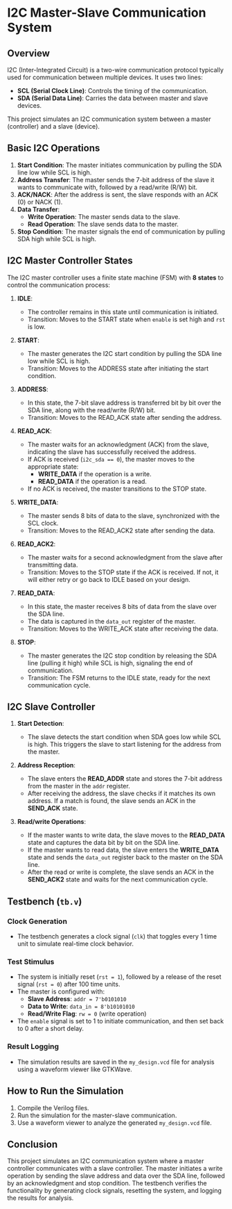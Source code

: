 # I2C Master-Slave Communication System

## Overview
I2C (Inter-Integrated Circuit) is a two-wire communication protocol typically used for communication between multiple devices. It uses two lines:
- **SCL (Serial Clock Line)**: Controls the timing of the communication.
- **SDA (Serial Data Line)**: Carries the data between master and slave devices.

This project simulates an I2C communication system between a master (controller) and a slave (device).

## Basic I2C Operations
1. **Start Condition**: The master initiates communication by pulling the SDA line low while SCL is high.
2. **Address Transfer**: The master sends the 7-bit address of the slave it wants to communicate with, followed by a read/write (R/W) bit.
3. **ACK/NACK**: After the address is sent, the slave responds with an ACK (0) or NACK (1).
4. **Data Transfer**:
   - **Write Operation**: The master sends data to the slave.
   - **Read Operation**: The slave sends data to the master.
5. **Stop Condition**: The master signals the end of communication by pulling SDA high while SCL is high.


## I2C Master Controller States

The I2C master controller uses a finite state machine (FSM) with **8 states** to control the communication process:

1. **IDLE**:  
   - The controller remains in this state until communication is initiated. 
   - Transition: Moves to the START state when `enable` is set high and `rst` is low.
  
2. **START**:  
   - The master generates the I2C start condition by pulling the SDA line low while SCL is high. 
   - Transition: Moves to the ADDRESS state after initiating the start condition.

3. **ADDRESS**:  
   - In this state, the 7-bit slave address is transferred bit by bit over the SDA line, along with the read/write (R/W) bit.
   - Transition: Moves to the READ_ACK state after sending the address.

4. **READ_ACK**:  
   - The master waits for an acknowledgment (ACK) from the slave, indicating the slave has successfully received the address.
   - If ACK is received (`i2c_sda == 0`), the master moves to the appropriate state:
     - **WRITE_DATA** if the operation is a write.
     - **READ_DATA** if the operation is a read.
   - If no ACK is received, the master transitions to the STOP state.

5. **WRITE_DATA**:  
   - The master sends 8 bits of data to the slave, synchronized with the SCL clock.
   - Transition: Moves to the READ_ACK2 state after sending the data.

6. **READ_ACK2**:  
   - The master waits for a second acknowledgment from the slave after transmitting data.
   - Transition: Moves to the STOP state if the ACK is received. If not, it will either retry or go back to IDLE based on your design.

7. **READ_DATA**:  
   - In this state, the master receives 8 bits of data from the slave over the SDA line.
   - The data is captured in the `data_out` register of the master.
   - Transition: Moves to the WRITE_ACK state after receiving the data.

8. **STOP**:  
   - The master generates the I2C stop condition by releasing the SDA line (pulling it high) while SCL is high, signaling the end of communication.
   - Transition: The FSM returns to the IDLE state, ready for the next communication cycle.


## I2C Slave Controller

1. **Start Detection**: 
   - The slave detects the start condition when SDA goes low while SCL is high. This triggers the slave to start listening for the address from the master.

2. **Address Reception**: 
   - The slave enters the **READ_ADDR** state and stores the 7-bit address from the master in the `addr` register.
   - After receiving the address, the slave checks if it matches its own address. If a match is found, the slave sends an ACK in the **SEND_ACK** state.

3. **Read/write Operations**: 
   - If the master wants to write data, the slave moves to the **READ_DATA** state and captures the data bit by bit on the SDA line.
   - If the master wants to read data, the slave enters the **WRITE_DATA** state and sends the `data_out` register back to the master on the SDA line.
   - After the read or write is complete, the slave sends an ACK in the **SEND_ACK2** state and waits for the next communication cycle.

## Testbench (`tb.v`)

### Clock Generation
- The testbench generates a clock signal (`clk`) that toggles every 1 time unit to simulate real-time clock behavior.

### Test Stimulus
- The system is initially reset (`rst = 1`), followed by a release of the reset signal (`rst = 0`) after 100 time units.
- The master is configured with:
  - **Slave Address**: `addr = 7'b0101010`
  - **Data to Write**: `data_in = 8'b10101010`
  - **Read/Write Flag**: `rw = 0` (write operation)
- The `enable` signal is set to 1 to initiate communication, and then set back to 0 after a short delay.

### Result Logging
- The simulation results are saved in the `my_design.vcd` file for analysis using a waveform viewer like GTKWave.

## How to Run the Simulation
1. Compile the Verilog files.
2. Run the simulation for the master-slave communication.
3. Use a waveform viewer to analyze the generated `my_design.vcd` file.

## Conclusion
This project simulates an I2C communication system where a master controller communicates with a slave controller. The master initiates a write operation by sending the slave address and data over the SDA line, followed by an acknowledgment and stop condition. The testbench verifies the functionality by generating clock signals, resetting the system, and logging the results for analysis.
